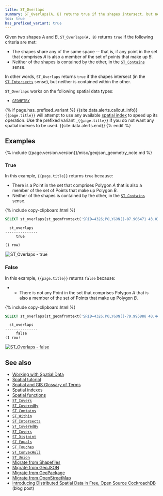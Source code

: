 ```yaml
---
title: ST_Overlaps
summary: ST_Overlaps(A, B) returns true if the shapes intersect, but neither is contained within the other.
toc: true
has_prefixed_variant: true
---
```


Given two shapes _A_ and _B_, `ST_Overlaps(A, B)` returns `true` if the following criteria are met:

- The shapes share any of the same space -- that is, if any point in the set that comprises _A_ is also a member of the set of points that make up _B_.
- Neither of the shapes is contained by the other, in the [`ST_Contains`](st_contains.html) sense.

In other words, `ST_Overlaps` returns `true` if the shapes intersect (in the [`ST_Intersects`](st_intersects.html) sense), but neither is contained within the other.

`ST_Overlaps` works on the following spatial data types:

- [`GEOMETRY`](spatial-glossary.html#geometry)

{% if page.has_prefixed_variant %}
{{site.data.alerts.callout_info}}
`{{page.title}}` will attempt to use any available [spatial index](spatial-indexes.html) to speed up its operation.  Use the prefixed variant `_{{page.title}}` if you do not want any spatial indexes to be used.
{{site.data.alerts.end}}
{% endif %}

## Examples

{% include {{page.version.version}}/misc/geojson_geometry_note.md %}

### True

In this example, `{{page.title}}` returns `true` because:

- There is a Point in the set that comprises Polygon _A_ that is also a member of the set of Points that make up Polygon _B_.
- Neither of the shapes is contained by the other, in the [`ST_Contains`](st_contains.html) sense.

{% include copy-clipboard.html %}
~~~ sql
SELECT st_overlaps(st_geomfromtext('SRID=4326;POLYGON((-87.906471 43.038902, -95.992775 36.153980, -75.704722 36.076944, -87.906471 43.038902))'), st_geomfromtext('SRID=4326;POLYGON((-84.191605 39.758949, -75.165222 39.952583, -78.878738 42.880230, -84.191605 39.758949))'));
~~~

~~~
  st_overlaps
---------------
     true

(1 row)
~~~

<img src="{{ 'images/v21.1/geospatial/st_overlaps_true.png' | relative_url }}" alt="ST_Overlaps - true" style="border:1px solid #eee;max-width:100%" />

### False

In this example, `{{page.title}}` returns `false` because:

- - There is not any Point in the set that comprises Polygon _A_ that is also a member of the set of Points that make up Polygon _B_.

{% include copy-clipboard.html %}
~~~ sql
SELECT st_overlaps(st_geomfromtext('SRID=4326;POLYGON((-79.995888 40.440624,-74.666728 40.358244, -76.5 42.443333, -79.995888 40.440624))'), st_geomfromtext('SRID=4326;POLYGON((-79.976111 40.374444, -74.621157 40.323294, -76.609383 39.299236, -79.976111 40.374444))'));
~~~

~~~
  st_overlaps
---------------
     false
(1 row)
~~~

<img src="{{ 'images/v21.1/geospatial/st_overlaps_false.png' | relative_url }}" alt="ST_Overlaps - false" style="border:1px solid #eee;max-width:100%" />

## See also

- [Working with Spatial Data](spatial-data.html)
- [Spatial tutorial](spatial-tutorial.html)
- [Spatial and GIS Glossary of Terms](spatial-glossary.html)
- [Spatial indexes](spatial-indexes.html)
- [Spatial functions](functions-and-operators.html#spatial-functions)
- [`ST_Covers`](st_covers.html)
- [`ST_CoveredBy`](st_coveredby.html)
- [`ST_Contains`](st_contains.html)
- [`ST_Within`](st_within.html)
- [`ST_Intersects`](st_intersects.html)
- [`ST_CoveredBy`](st_coveredby.html)
- [`ST_Covers`](st_covers.html)
- [`ST_Disjoint`](st_disjoint.html)
- [`ST_Equals`](st_equals.html)
- [`ST_Touches`](st_touches.html)
- [`ST_ConvexHull`](st_convexhull.html)
- [`ST_Union`](st_union.html)
- [Migrate from Shapefiles](migrate-from-shapefiles.html)
- [Migrate from GeoJSON](migrate-from-geojson.html)
- [Migrate from GeoPackage](migrate-from-geopackage.html)
- [Migrate from OpenStreetMap](migrate-from-openstreetmap.html)
- [Introducing Distributed Spatial Data in Free, Open Source CockroachDB](https://www.cockroachlabs.com/blog/spatial-data/) (blog post)
